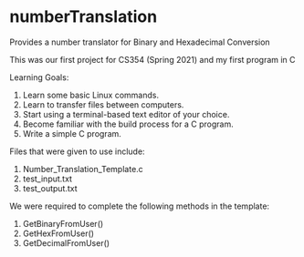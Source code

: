 # numberTranslation
Provides a number translator for Binary and Hexadecimal Conversion

This was our first project for CS354 (Spring 2021) and my first program in C

Learning Goals:

1) Learn some basic Linux commands.
2) Learn to transfer files between computers.
3) Start using a terminal-based text editor of your choice.
4) Become familiar with the build process for a C program.
5) Write a simple C program.

Files that were given to use include:

1) Number_Translation_Template.c
2) test_input.txt
3) test_output.txt

We were required to complete the following methods in the template:

1) GetBinaryFromUser()  
2) GetHexFromUser() 
3) GetDecimalFromUser()